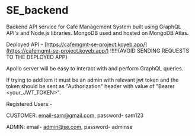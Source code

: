 # SE_backend
Backend API service for Cafe Management System built using GraphQL API's and Node.js libraries. MongoDB used and hosted on MongoDB Atlas.

Deployed API - [https://cafemgmt-se-project.koyeb.app/](https://cafemgmt-se-project.koyeb.app/)   !!!!!{AVOID SENDING REQUESTS TO THE DEPLOYED APP}

Apollo server will be easy to interact with and perform GraphQL queries.

If trying to addItem it must be an admin with relevant jwt token and the token should be sent as "Authorization" header with value of "Bearer <your_JWT_TOKEN>".



Registered Users:-

CUSTOMER: email-sam@gmail.com, password- sam123

ADMIN: email- admin@se.com, password- adminse
